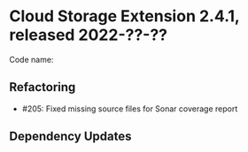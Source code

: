 # Cloud Storage Extension 2.4.1, released 2022-??-??

Code name:

## Refactoring

* #205: Fixed missing source files for Sonar coverage report

## Dependency Updates
